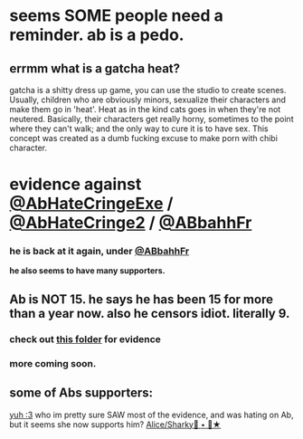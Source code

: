 # seems SOME people need a reminder. ab is a pedo.

## errmm what is a gatcha heat?
gatcha is a shitty dress up game, you can use the studio to create scenes. Usually, children who are obviously minors, sexualize their characters and make them go in 'heat'. Heat as in the kind cats goes in when they're not neutered. Basically, their characters get really horny, sometimes to the point where they can't walk; and the only way to cure it is to have sex. This concept was created as a dumb fucking excuse to make porn with chibi character.

# evidence against [@AbHateCringeExe](https://twitter.com/abhatecringeexe) / [@AbHateCringe2](https://twitter.com/AbHateCringe2) / [@ABbahhFr](https://twitter.com/ABbahhFr)
### he is back at it again, under [@ABbahhFr](https://twitter.com/ABbahhFR)
**he also seems to have many supporters.**

## Ab is NOT 15. he says he has been 15 for more than a year now. also he censors idiot. literally 9.

### check out [this folder](https://github.com/MaxxusX/ab-evidence/tree/main/abhatecringeexe-evidence) for evidence
### more coming soon.


## some of Abs supporters:
[yuh :3](https://twitter.com/yuhbahx) who im pretty sure SAW most of the evidence, and was hating on Ab, but it seems she now supports him?
[Alice/Sharky🦈 ٭ 🎃★](https://twitter.com/mlpnspfansfrr)
